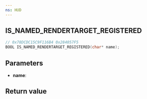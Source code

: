 ```yaml
---
ns: HUD
---
```

## IS_NAMED_RENDERTARGET_REGISTERED

```c
// 0x78DCDC15C9F116B4 0x284057F5
BOOL IS_NAMED_RENDERTARGET_REGISTERED(char* name);
```


## Parameters
* **name**:

## Return value
